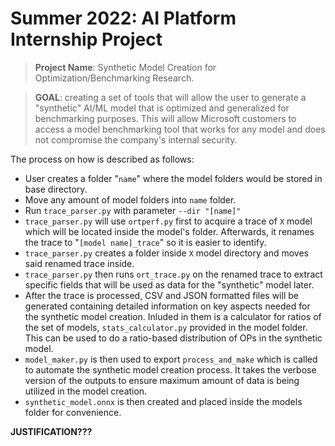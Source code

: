 # Summer 2022: AI Platform Internship Project

>**Project Name**: Synthetic Model Creation for Optimization/Benchmarking Research.

>**GOAL**: creating a set of tools that will allow the user to generate a "synthetic" AI/ML model that is optimized and generalized for benchmarking purposes. This will allow Microsoft customers to access a model benchmarking tool that works for any model and does not compromise the company's internal security.

The process on how is described as follows:

* User creates a folder "`name`" where the model folders would be stored in base directory.
* Move any amount of model folders into `name` folder.
* Run ``trace_parser.py`` with parameter `--dir "[name]"`
* `trace_parser.py` will use `ortperf.py` first to acquire a trace of `X` model which will be located inside the model's folder. Afterwards, it renames the trace to "`[model name]_trace`" so it is easier to identify. 
* ``trace_parser.py`` creates a folder inside `X` model directory and moves said renamed trace inside.
* ``trace_parser.py`` then runs `ort_trace.py` on the renamed trace to extract specific fields that will be used as data for the "synthetic" model later.
* After the trace is processed, CSV and JSON formatted files will be generated containing detailed information on key aspects needed for the synthetic model creation. Inluded in them is a calculator for ratios of the set of models, ``stats_calculator.py`` provided in the model folder. This can be used to do a ratio-based distribution of OPs in the synthetic model.
* ``model_maker.py`` is then used to export ``process_and_make`` which is called to automate the synthetic model creation process. It takes the verbose version of the outputs to ensure maximum amount of data is being utilized in the model creation. 
* ``synthetic_model.onnx`` is then created and placed inside the models folder for convenience.

**JUSTIFICATION???**